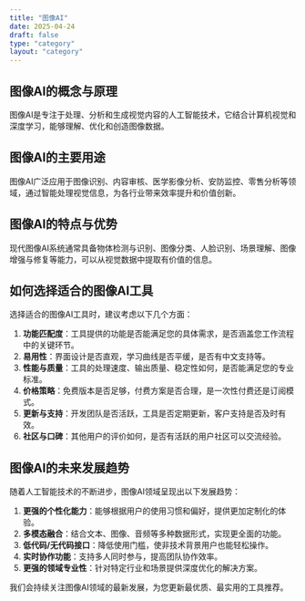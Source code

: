 ```yaml
---
title: "图像AI"
date: 2025-04-24
draft: false
type: "category"
layout: "category"
---
```


## 图像AI的概念与原理

图像AI是专注于处理、分析和生成视觉内容的人工智能技术，它结合计算机视觉和深度学习，能够理解、优化和创造图像数据。

## 图像AI的主要用途

图像AI广泛应用于图像识别、内容审核、医学影像分析、安防监控、零售分析等领域，通过智能处理视觉信息，为各行业带来效率提升和价值创新。

## 图像AI的特点与优势

现代图像AI系统通常具备物体检测与识别、图像分类、人脸识别、场景理解、图像增强与修复等能力，可以从视觉数据中提取有价值的信息。

## 如何选择适合的图像AI工具

选择适合的图像AI工具时，建议考虑以下几个方面：

1. **功能匹配度**：工具提供的功能是否能满足您的具体需求，是否涵盖您工作流程中的关键环节。
2. **易用性**：界面设计是否直观，学习曲线是否平缓，是否有中文支持等。
3. **性能与质量**：工具的处理速度、输出质量、稳定性如何，是否能满足您的专业标准。
4. **价格策略**：免费版本是否足够，付费方案是否合理，是一次性付费还是订阅模式。
5. **更新与支持**：开发团队是否活跃，工具是否定期更新，客户支持是否及时有效。
6. **社区与口碑**：其他用户的评价如何，是否有活跃的用户社区可以交流经验。

## 图像AI的未来发展趋势

随着人工智能技术的不断进步，图像AI领域呈现出以下发展趋势：

1. **更强的个性化能力**：能够根据用户的使用习惯和偏好，提供更加定制化的体验。
2. **多模态融合**：结合文本、图像、音频等多种数据形式，实现更全面的功能。
3. **低代码/无代码接口**：降低使用门槛，使非技术背景用户也能轻松操作。
4. **实时协作功能**：支持多人同时参与，提高团队协作效率。
5. **更强的领域专业性**：针对特定行业和场景提供深度优化的解决方案。

我们会持续关注图像AI领域的最新发展，为您更新最优质、最实用的工具推荐。

